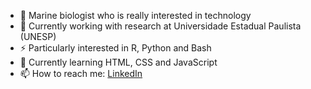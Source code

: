 - 🌱 Marine biologist who is really interested in technology
- 🔭 Currently working with research at Universidade Estadual Paulista (UNESP)
- ⚡ Particularly interested in R, Python and Bash
- 🤔 Currently learning HTML, CSS and JavaScript
- 📫 How to reach me: <a href="https://www.linkedin.com/in/ceciliadecamargo/">LinkedIn</a>
